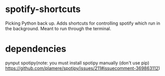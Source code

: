 # spotify-shortcuts
Picking Python back up. Adds shortcuts for controlling spotify which run in the background. Meant to run through the terminal. 

# dependencies
pynput
spotipy(note: you must install spotipy manually (don't use pip) https://github.com/plamere/spotipy/issues/211#issuecomment-369863112)






